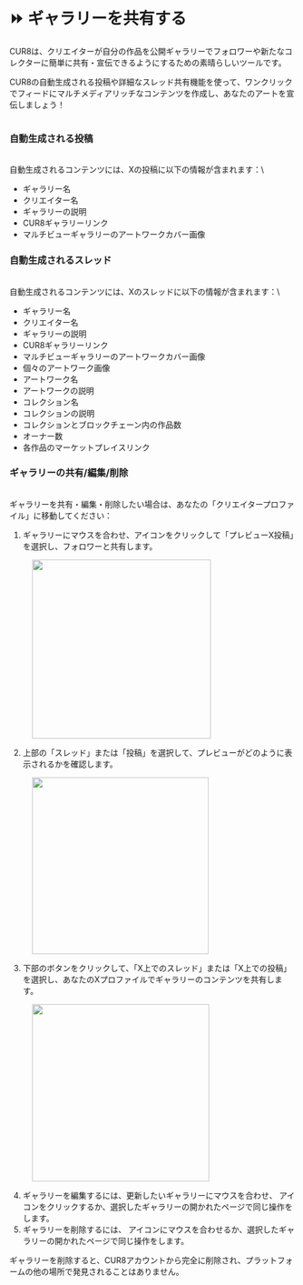 # ⏩ ギャラリーを共有する

CUR8は、クリエイターが自分の作品を公開ギャラリーでフォロワーや新たなコレクターに簡単に共有・宣伝できるようにするための素晴らしいツールです。

CUR8の自動生成される投稿や詳細なスレッド共有機能を使って、ワンクリックでフィードにマルチメディアリッチなコンテンツを作成し、あなたのアートを宣伝しましょう！\
&#x20;

<figure><img src="../../.gitbook/assets/Untitled design.gif" alt=""><figcaption></figcaption></figure>

### 自動生成される投稿

\
自動生成されるコンテンツには、Xの投稿に以下の情報が含まれます：\


* ギャラリー名
* クリエイター名
* ギャラリーの説明
* CUR8ギャラリーリンク
* マルチビューギャラリーのアートワークカバー画像

### 自動生成されるスレッド

\
自動生成されるコンテンツには、Xのスレッドに以下の情報が含まれます：\


* ギャラリー名
* クリエイター名
* ギャラリーの説明
* CUR8ギャラリーリンク
* マルチビューギャラリーのアートワークカバー画像
* 個々のアートワーク画像
* アートワーク名
* アートワークの説明
* コレクション名
* コレクションの説明
* コレクションとブロックチェーン内の作品数
* オーナー数&#x20;
* 各作品のマーケットプレイスリンク

### ギャラリーの共有/編集/削除

\
ギャラリーを共有・編集・削除したい場合は、あなたの「クリエイタープロファイル」に移動してください：

1. ギャラリーにマウスを合わせ、<img src="../../.gitbook/assets/Screenshot 2024-07-10 at 15.26.24.png" alt="" data-size="line">アイコンをクリックして「プレビューX投稿」を選択し、フォロワーと共有します。&#x20;

<figure><img src="../../.gitbook/assets/Screenshot 2025-04-02 at 10.21.41.png" alt="" width="315"><figcaption></figcaption></figure>

2. 上部の「スレッド」または「投稿」を選択して、プレビューがどのように表示されるかを確認します。

<figure><img src="../../.gitbook/assets/Screenshot 2025-04-02 at 10.30.56.png" alt="" width="311"><figcaption></figcaption></figure>

3. 下部のボタンをクリックして、「X上でのスレッド」または「X上での投稿」を選択し、あなたのXプロファイルでギャラリーのコンテンツを共有します。

<figure><img src="../../.gitbook/assets/Screenshot 2025-04-02 at 10.32.57.png" alt="" width="312"><figcaption></figcaption></figure>

4. ギャラリーを編集するには、更新したいギャラリーにマウスを合わせ、<img src="../../.gitbook/assets/Screenshot 2024-04-12 at 11.39.40.png" alt="" data-size="line"> アイコンをクリックするか、選択したギャラリーの開かれたページで同じ操作をします。
5. ギャラリーを削除するには、<img src="../../.gitbook/assets/Screenshot 2024-04-12 at 11.40.39.png" alt="" data-size="line"> アイコンにマウスを合わせるか、選択したギャラリーの開かれたページで同じ操作をします。

ギャラリーを削除すると、CUR8アカウントから完全に削除され、プラットフォームの他の場所で発見されることはありません。